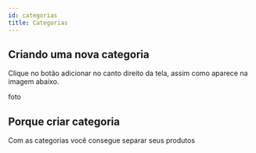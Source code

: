 ```yaml
---
id: categorias
title: Categorias
---
```

    
## Criando uma nova categoria

Clique no botão adicionar no canto direito da tela, assim como aparece na imagem abaixo.

foto


## Porque criar categoria

Com as categorias você consegue separar seus produtos


